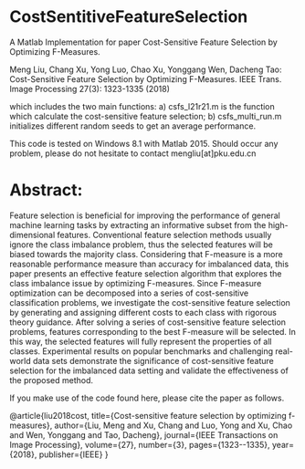 # CostSentitiveFeatureSelection
A Matlab Implementation for paper Cost-Sensitive Feature Selection by Optimizing F-Measures.

Meng Liu, Chang Xu, Yong Luo, Chao Xu, Yonggang Wen, Dacheng Tao:
Cost-Sensitive Feature Selection by Optimizing F-Measures. 
IEEE Trans. Image Processing 27(3): 1323-1335 (2018)

which includes the two main functions:
a) csfs_l21r21.m is the function which calculate the cost-sensitive feature selection;
b) csfs_multi_run.m initializes different random seeds to get an average performance.

This code is tested on Windows 8.1 with Matlab 2015. Should occur any problem, please do not hesitate to contact mengliu[at]pku.edu.cn



# Abstract:
Feature selection is beneficial for improving the performance of general machine learning tasks by extracting an informative subset from the high-dimensional features. Conventional feature selection methods usually ignore the class imbalance problem, thus the selected features will be biased towards the majority class. Considering that F-measure is a more reasonable performance measure than accuracy for imbalanced data, this paper presents an effective feature selection algorithm that explores the class imbalance issue by optimizing F-measures. Since F-measure optimization can be decomposed into a series of cost-sensitive classification problems, we investigate the cost-sensitive feature selection by generating and assigning different costs to each class with rigorous theory guidance. After solving a series of cost-sensitive feature selection problems, features corresponding to the best F-measure will be selected. In this way, the selected features will fully represent the properties of all classes. Experimental results on popular benchmarks and challenging real-world data sets demonstrate the significance of cost-sensitive feature selection for the imbalanced data setting and validate the effectiveness of the proposed method.


If you make use of the code found here, please cite the paper as follows.

@article{liu2018cost,
  title={Cost-sensitive feature selection by optimizing f-measures},
  author={Liu, Meng and Xu, Chang and Luo, Yong and Xu, Chao and Wen, Yonggang and Tao, Dacheng},
  journal={IEEE Transactions on Image Processing},
  volume={27},
  number={3},
  pages={1323--1335},
  year={2018},
  publisher={IEEE}
}
